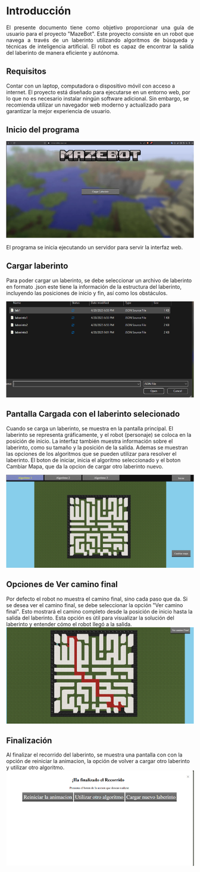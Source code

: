 # Introducción
<p align="justify">
El presente documento tiene como objetivo proporcionar una guía de usuario para el proyecto "MazeBot". Este proyecto consiste en un robot que navega a través de un laberinto utilizando algoritmos de búsqueda y técnicas de inteligencia artificial. El robot es capaz de encontrar la salida del laberinto de manera eficiente y autónoma.</p>
<p align="justify">


## Requisitos
Contar con un laptop, computadora o dispositivo móvil con acceso a internet. El proyecto está diseñado para ejecutarse en un entorno web, por lo que no es necesario instalar ningún software adicional. Sin embargo, se recomienda utilizar un navegador web moderno y actualizado para garantizar la mejor experiencia de usuario.


## Inicio del programa
![image](./img/inicio.png)
<p align="justify">

El programa se inicia ejecutando un servidor para servir la interfaz web. 

## Cargar laberinto
Para poder cargar un laberinto, se debe seleccionar un archivo de laberinto en formato .json este tiene la información de la estructura del laberinto, incluyendo las posiciones de inicio y fin, así como los obstáculos. 

![image](./img/carga.png)
<p align="justify">

## Pantalla Cargada con el laberinto selecionado  
Cuando se carga un laberinto, se muestra en la pantalla principal. El laberinto se representa gráficamente, y el robot (personaje) se coloca en la posición de inicio. La interfaz también muestra información sobre el laberinto, como su tamaño y la posición de la salida. Ademas se muestran las opciones de los algoritmos que se pueden utilizar para resolver el laberinto. El boton de iniciar, inicia el algoritmo seleccionado y el boton Cambiar Mapa, que da la opcion de cargar otro laberinto nuevo.

![image](./img/laberinto.png)
<p align="justify">

## Opciones de Ver camino final
Por defecto el robot no muestra el camino final, sino cada paso que da. Si se desea ver el camino final, se debe seleccionar la opción "Ver camino final". Esto mostrará el camino completo desde la posición de inicio hasta la salida del laberinto. Esta opción es útil para visualizar la solución del laberinto y entender cómo el robot llegó a la salida.
![image](./img/camino.png)

## Finalización
Al finalizar el recorrido del laberinto, se muestra una pantalla con con la opción de reiniciar la animacion, la opción de volver a cargar otro laberinto y utilizar otro algoritmo.
![image](./img/fin.png)
<p align="justify">